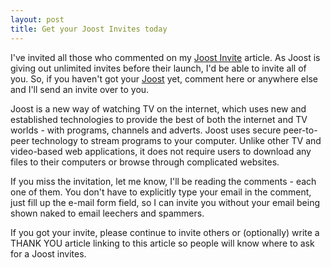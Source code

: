 ```yaml
---
layout: post
title: Get your Joost Invites today
---
```


I've invited all those who commented on my <a href="/2007/joost/">Joost Invite</a> article. As Joost is giving out unlimited invites before their launch, I'd be able to invite all of you. So, if you haven't got your <a href="http://www.joost.com/">Joost</a> yet, comment here or anywhere else and I'll send an invite over to you.

Joost is a new way of watching TV on the internet, which uses new and established technologies to provide the best of both the internet and TV worlds - with programs, channels and adverts. Joost uses secure peer-to-peer technology to stream programs to your computer. Unlike other TV and video-based web applications, it does not require users to download any files to their computers or browse through complicated websites.

If you miss the invitation, let me know, I'll be reading the comments - each one of them. You don't have to explicitly type your email in the comment, just fill up the e-mail form field, so I can invite you without your email being shown naked to email leechers and spammers.

If you got your invite, please continue to invite others or (optionally) write a THANK YOU article linking to this article so people will know where to ask for a Joost invites.